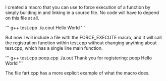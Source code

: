 I created a macro that you can use to force execution of a function by simply
building in and linking in a source file.  No code will have to depend on this
file at all.

'''
g++ test.cpp
./a.cout
Hello World
'''

But now I will include a file with the FORCE_EXECUTE macro, and it will call
the registration function within test.cpp without changing anything about
test.cpp, which has a single line main function.

'''
g++ test.cpp poop.cpp
./a.out
Thank you for registering: poop
Hello World
'''

The file fart.cpp has a more explicit example of what the macro does.
